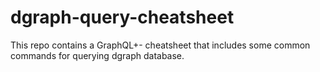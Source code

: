 # dgraph-query-cheatsheet

This repo contains a GraphQL+- cheatsheet that includes some common commands for querying dgraph database.
